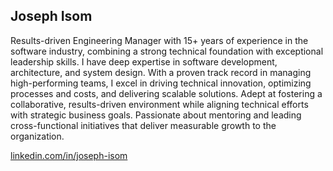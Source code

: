 ## Joseph Isom

Results-driven Engineering Manager with 15+ years of experience in the software industry, combining a strong technical 
foundation with exceptional leadership skills. I have deep expertise in software development, architecture, and system 
design. With a proven track record in managing high-performing teams, I excel in driving technical innovation, optimizing 
processes and costs, and delivering scalable solutions. Adept at fostering a collaborative, results-driven environment 
while aligning technical efforts with strategic business goals. Passionate about mentoring and leading cross-functional 
initiatives that deliver measurable growth to the organization.

[linkedin.com/in/joseph-isom](https://www.linkedin.com/in/joseph-isom)
<!--
**JosephIsom/josephisom** is a ✨ _special_ ✨ repository because its `README.md` (this file) appears on your GitHub profile.

Here are some ideas to get you started:

- 🔭 I’m currently working on ...
- 🌱 I’m currently learning ...
- 👯 I’m looking to collaborate on ...
- 🤔 I’m looking for help with ...
- 💬 Ask me about ...
- 📫 How to reach me: ...
- 😄 Pronouns: ...
- ⚡ Fun fact: ...
-->
